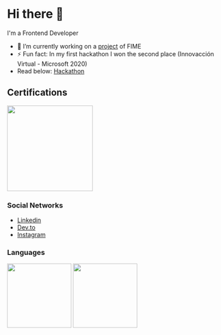 # Hi there 👋

<!--
**HectorMtz22/HectorMtz22** is a ✨ _special_ ✨ repository because its `README.md` (this file) appears on your GitHub profile.

Here are some ideas to get you started:

- 🔭 I’m currently working on ...
- 🌱 I’m currently learning ...
- 👯 I’m looking to collaborate on ...
- 🤔 I’m looking for help with ...
- 💬 Ask me about ...
- 📫 How to reach me: ...
- 😄 Pronouns: ...
- ⚡ Fun fact: ...
-->

I'm a Frontend Developer

- 🔭 I’m currently working on a <a href="https://github.com/Tall-Programacion-FIME">project</a> of FIME
- ⚡ Fun fact: In my first hackathon I won the second place (Innovacción Virtual - Microsoft 2020)
- Read below: <a href="https://wildentrepreneur.org/conoce-a-los-ganadores-del-mega-hackathon-de-innovaccion-virtual/">Hackathon</a>

## Certifications

<img src="https://docs.microsoft.com/en-us/media/learn/certification/badges/microsoft-certified-fundamentals-badge.svg" width="200" />

### Social Networks

- [Linkedin](https://www.linkedin.com/in/hectormtz22/)
- [Dev.to](https://www.dev.to/hectormtz22/)
- [Instagram](https://www.instagram.com/hectormtz22/)

### Languages

<div>
  <img height="150" src="https://github-readme-stats.vercel.app/api?username=HectorMtz22&count_private=true&theme=dark&show_icons=true" />
  <img height="150" src="https://github-readme-stats.vercel.app/api/top-langs/?username=HectorMtz22&count_private=true&theme=dark&layout=compact" />
</div>
